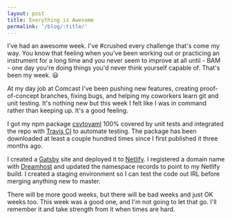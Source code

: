 ```yaml
---
layout: post
title: Everything is Awesome
permalink: '/blog/:title/'
---
```


I've had an awesome week. I've #crushed every challenge that's come my way. You know that feeling when you've been working out or practicing an instrument for a long time and you never seem to improve at all until - BAM - one day you're doing things you'd never think yourself capable of. That's been my week. 😃

At my day job at Comcast I've been pushing new features, creating proof-of-concept branches, fixing bugs, and helping my coworkers learn git and unit testing. It's nothing new but this week I felt like I was in command rather than keeping up. It's a good feeling.

I got my npm package&nbsp;[csvtoyaml](https://github.com/timothyjellison/csvtoyaml)&nbsp;100% covered by unit tests and integrated the repo with [Travis CI](https://travis-ci.com/) to automate testing. The package has been downloaded at least a couple hundred times since I first published it three months ago.

I created a [Gatsby](https://www.gatsbyjs.org/) site and deployed it to [Netlify](https://www.netlify.com/). I registered a domain name with [Dreamhost](https://www.dreamhost.com/)&nbsp;and updated the namespace records to point to my Netlify build. I created a staging environment so I can test the code out IRL before merging anything new to master.&nbsp;

There will be more good weeks, but there will be bad weeks and just OK weeks too. This week was a good one, and I'm not going to let that go. I'll remember it and take strength from it when times are hard.